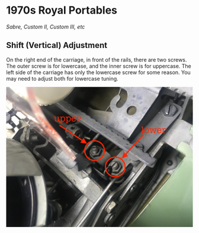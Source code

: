 <!-- TITLE: 1970 S -->
<!-- SUBTITLE: A quick summary of 1970 S -->

# 1970s Royal Portables
*Sabre, Custom II, Custom III, etc*

## Shift (Vertical) Adjustment

On the right end of the carriage, in front of the rails, there are two screws. The outer screw is for lowercase, and the inner screw is for uppercase. The left side of the carriage has only the lowercase screw for some reason. You may need to adjust both for lowercase tuning.

![Royal 1970 Shift](/uploads/royal/royal-1970-shift.jpg "Royal 1970 Shift")